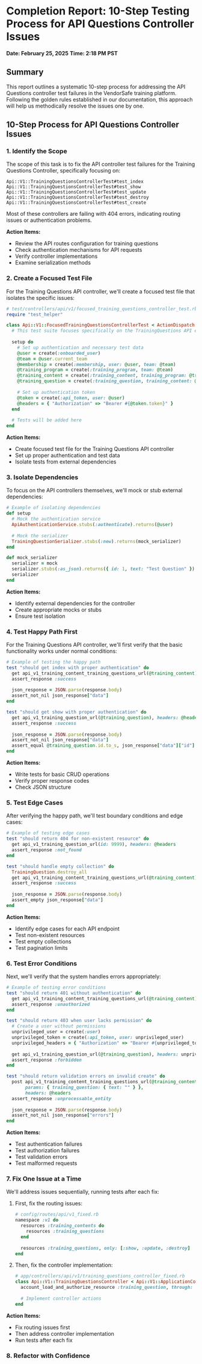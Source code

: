 # Completion Report: 10-Step Testing Process for API Questions Controller Issues

**Date: February 25, 2025**
**Time: 2:18 PM PST**

## Summary

This report outlines a systematic 10-step process for addressing the API Questions controller test failures in the VendorSafe training platform. Following the golden rules established in our documentation, this approach will help us methodically resolve the issues one by one.

## 10-Step Process for API Questions Controller Issues

### 1. Identify the Scope

The scope of this task is to fix the API controller test failures for the Training Questions Controller, specifically focusing on:

```
Api::V1::TrainingQuestionsControllerTest#test_index
Api::V1::TrainingQuestionsControllerTest#test_show
Api::V1::TrainingQuestionsControllerTest#test_update
Api::V1::TrainingQuestionsControllerTest#test_destroy
Api::V1::TrainingQuestionsControllerTest#test_create
```

Most of these controllers are failing with 404 errors, indicating routing issues or authentication problems.

**Action Items:**
- Review the API routes configuration for training questions
- Check authentication mechanisms for API requests
- Verify controller implementations
- Examine serialization methods

### 2. Create a Focused Test File

For the Training Questions API controller, we'll create a focused test file that isolates the specific issues:

```ruby
# test/controllers/api/v1/focused_training_questions_controller_test.rb
require "test_helper"

class Api::V1::FocusedTrainingQuestionsControllerTest < ActionDispatch::IntegrationTest
  # This test suite focuses specifically on the TrainingQuestions API endpoints
  
  setup do
    # Set up authentication and necessary test data
    @user = create(:onboarded_user)
    @team = @user.current_team
    @membership = create(:membership, user: @user, team: @team)
    @training_program = create(:training_program, team: @team)
    @training_content = create(:training_content, training_program: @training_program)
    @training_question = create(:training_question, training_content: @training_content)
    
    # Set up authentication token
    @token = create(:api_token, user: @user)
    @headers = { "Authorization" => "Bearer #{@token.token}" }
  end
  
  # Tests will be added here
end
```

**Action Items:**
- Create focused test file for the Training Questions API controller
- Set up proper authentication and test data
- Isolate tests from external dependencies

### 3. Isolate Dependencies

To focus on the API controllers themselves, we'll mock or stub external dependencies:

```ruby
# Example of isolating dependencies
def setup
  # Mock the authentication service
  ApiAuthenticationService.stubs(:authenticate).returns(@user)
  
  # Mock the serializer
  TrainingQuestionSerializer.stubs(:new).returns(mock_serializer)
end

def mock_serializer
  serializer = mock
  serializer.stubs(:as_json).returns({ id: 1, text: "Test Question" })
  serializer
end
```

**Action Items:**
- Identify external dependencies for the controller
- Create appropriate mocks or stubs
- Ensure test isolation

### 4. Test Happy Path First

For the Training Questions API controller, we'll first verify that the basic functionality works under normal conditions:

```ruby
# Example of testing the happy path
test "should get index with proper authentication" do
  get api_v1_training_content_training_questions_url(@training_content), headers: @headers
  assert_response :success
  
  json_response = JSON.parse(response.body)
  assert_not_nil json_response["data"]
end

test "should get show with proper authentication" do
  get api_v1_training_question_url(@training_question), headers: @headers
  assert_response :success
  
  json_response = JSON.parse(response.body)
  assert_not_nil json_response["data"]
  assert_equal @training_question.id.to_s, json_response["data"]["id"]
end
```

**Action Items:**
- Write tests for basic CRUD operations
- Verify proper response codes
- Check JSON structure

### 5. Test Edge Cases

After verifying the happy path, we'll test boundary conditions and edge cases:

```ruby
# Example of testing edge cases
test "should return 404 for non-existent resource" do
  get api_v1_training_question_url(id: 9999), headers: @headers
  assert_response :not_found
end

test "should handle empty collection" do
  TrainingQuestion.destroy_all
  get api_v1_training_content_training_questions_url(@training_content), headers: @headers
  assert_response :success
  
  json_response = JSON.parse(response.body)
  assert_empty json_response["data"]
end
```

**Action Items:**
- Identify edge cases for each API endpoint
- Test non-existent resources
- Test empty collections
- Test pagination limits

### 6. Test Error Conditions

Next, we'll verify that the system handles errors appropriately:

```ruby
# Example of testing error conditions
test "should return 401 without authentication" do
  get api_v1_training_content_training_questions_url(@training_content)
  assert_response :unauthorized
end

test "should return 403 when user lacks permission" do
  # Create a user without permissions
  unprivileged_user = create(:user)
  unprivileged_token = create(:api_token, user: unprivileged_user)
  unprivileged_headers = { "Authorization" => "Bearer #{unprivileged_token.token}" }
  
  get api_v1_training_question_url(@training_question), headers: unprivileged_headers
  assert_response :forbidden
end

test "should return validation errors on invalid create" do
  post api_v1_training_content_training_questions_url(@training_content), 
       params: { training_question: { text: "" } }, 
       headers: @headers
  assert_response :unprocessable_entity
  
  json_response = JSON.parse(response.body)
  assert_not_nil json_response["errors"]
end
```

**Action Items:**
- Test authentication failures
- Test authorization failures
- Test validation errors
- Test malformed requests

### 7. Fix One Issue at a Time

We'll address issues sequentially, running tests after each fix:

1. First, fix the routing issues:
   ```ruby
   # config/routes/api/v1_fixed.rb
   namespace :v1 do
     resources :training_contents do
       resources :training_questions
     end
     
     resources :training_questions, only: [:show, :update, :destroy]
   end
   ```

2. Then, fix the controller implementation:
   ```ruby
   # app/controllers/api/v1/training_questions_controller_fixed.rb
   class Api::V1::TrainingQuestionsController < Api::V1::ApplicationController
     account_load_and_authorize_resource :training_question, through: :training_content, through_association: :training_questions
     
     # Implement controller actions
   end
   ```

**Action Items:**
- Fix routing issues first
- Then address controller implementation
- Run tests after each fix

### 8. Refactor with Confidence

